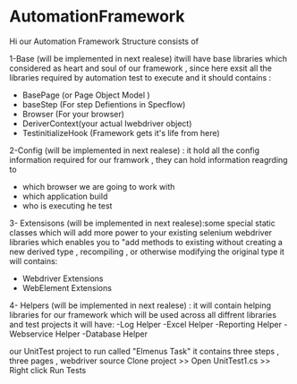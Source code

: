 # AutomationFramework
Hi our Automation Framework Structure consists of 

1-Base (will be implemented in next realese) itwill have base libraries which considered as heart and soul of our framework , since here exsit all the libraries required by automation test to execute 
and it should contains :
- BasePage (or Page Object Model )
- baseStep (For step Defientions in Specflow)
- Browser (For your browser)
- DeriverContext(your actual Iwebdriver object)
- TestinitializeHook (Framework gets it's life from here)

2-Config (will be implemented in next realese) : it hold all the config information required for our framwork , they can hold information reagrding to 
- which browser we are going to work with 
- which application build 
- who is executing he test

3- Extensisons (will be implemented in next realese):some special static classes which will add more power to your existing selenium webdriver libraries which enables you to "add methods to existing without creating a new derived type , recompiling , or otherwise modifying the original type it will contains:
- Webdriver Extensions 
- WebElement Extensions 

4- Helpers (will be implemented in next realese) : it will contain
helping libraries for our framework which will be used across all diffrent libraries and test projects
it will have:
-Log Helper 
-Excel Helper 
-Reporting Helper 
-Webservice Helper 
-Database Helper 


our UnitTest project to run called "Elmenus Task" it contains three steps , three pages , webdriver source
Clone project >> Open UnitTest1.cs >> Right click Run Tests


